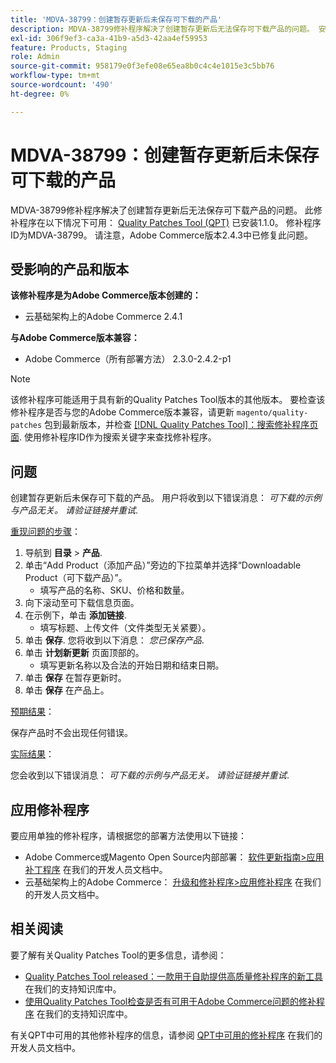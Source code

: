 ```yaml
---
title: 'MDVA-38799：创建暂存更新后未保存可下载的产品'
description: MDVA-38799修补程序解决了创建暂存更新后无法保存可下载产品的问题。 安装[Quality Patches Tool (QPT)](/help/announcements/adobe-commerce-announcements/magento-quality-patches-released-new-tool-to-self-serve-quality-patches.md) 1.1.0后，即可使用此修补程序。 修补程序ID为MDVA-38799。 请注意，Adobe Commerce版本2.4.3中已修复此问题。
exl-id: 306f9ef3-ca3a-41b9-a5d3-42aa4ef59953
feature: Products, Staging
role: Admin
source-git-commit: 958179e0f3efe08e65ea8b0c4c4e1015e3c5bb76
workflow-type: tm+mt
source-wordcount: '490'
ht-degree: 0%

---
```


# MDVA-38799：创建暂存更新后未保存可下载的产品

MDVA-38799修补程序解决了创建暂存更新后无法保存可下载产品的问题。 此修补程序在以下情况下可用： [Quality Patches Tool (QPT)](/help/announcements/adobe-commerce-announcements/magento-quality-patches-released-new-tool-to-self-serve-quality-patches.md) 已安装1.1.0。 修补程序ID为MDVA-38799。 请注意，Adobe Commerce版本2.4.3中已修复此问题。

## 受影响的产品和版本

**该修补程序是为Adobe Commerce版本创建的：**

* 云基础架构上的Adobe Commerce 2.4.1

**与Adobe Commerce版本兼容：**

* Adobe Commerce（所有部署方法） 2.3.0-2.4.2-p1

>[!NOTE]
>
>该修补程序可能适用于具有新的Quality Patches Tool版本的其他版本。 要检查该修补程序是否与您的Adobe Commerce版本兼容，请更新 `magento/quality-patches` 包到最新版本，并检查 [[!DNL Quality Patches Tool]：搜索修补程序页面](https://devdocs.magento.com/quality-patches/tool.html#patch-grid). 使用修补程序ID作为搜索关键字来查找修补程序。

## 问题

创建暂存更新后未保存可下载的产品。 用户将收到以下错误消息： *可下载的示例与产品无关。 请验证链接并重试*.

<u>重现问题的步骤</u>：

1. 导航到 **目录** > **产品**.
1. 单击“Add Product（添加产品）”旁边的下拉菜单并选择“Downloadable Product（可下载产品）”。
   * 填写产品的名称、SKU、价格和数量。
1. 向下滚动至可下载信息页面。
1. 在示例下，单击 **添加链接**.
   * 填写标题、上传文件（文件类型无关紧要）。
1. 单击 **保存**. 您将收到以下消息： *您已保存产品*.
1. 单击 **计划新更新** 页面顶部的。
   * 填写更新名称以及合法的开始日期和结束日期。
1. 单击 **保存** 在暂存更新时。
1. 单击 **保存** 在产品上。

<u>预期结果</u>：

保存产品时不会出现任何错误。

<u>实际结果</u>：

您会收到以下错误消息： *可下载的示例与产品无关。 请验证链接并重试*.

## 应用修补程序

要应用单独的修补程序，请根据您的部署方法使用以下链接：

* Adobe Commerce或Magento Open Source内部部署： [软件更新指南>应用补丁程序](https://devdocs.magento.com/guides/v2.4/comp-mgr/patching/mqp.html) 在我们的开发人员文档中。
* 云基础架构上的Adobe Commerce： [升级和修补程序>应用修补程序](https://devdocs.magento.com/cloud/project/project-patch.html) 在我们的开发人员文档中。

## 相关阅读

要了解有关Quality Patches Tool的更多信息，请参阅：

* [Quality Patches Tool released：一款用于自助提供高质量修补程序的新工具](/help/announcements/adobe-commerce-announcements/magento-quality-patches-released-new-tool-to-self-serve-quality-patches.md) 在我们的支持知识库中。
* [使用Quality Patches Tool检查是否有可用于Adobe Commerce问题的修补程序](/help/support-tools/patches-available-in-qpt-tool/check-patch-for-magento-issue-with-magento-quality-patches.md) 在我们的支持知识库中。

有关QPT中可用的其他修补程序的信息，请参阅 [QPT中可用的修补程序](https://devdocs.magento.com/quality-patches/tool.html#patch-grid) 在我们的开发人员文档中。
